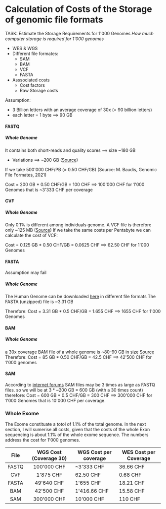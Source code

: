 # Calculation of Costs of the Storage of genomic file formats #
TASK: Estimate the Storage Requirements for 1'000 Genomes
_How much computer storage is required for 1'000 genomes_
* WES & WGS
* Different  file formates:
  * SAM
  * BAM
  * VCF
  * FASTA
* Asssociated costs
  * Cost factors
  * Raw Storage costs

Assumption:
* 3 Billion letters with an average coverage of 30x (= 90 billion letters)
* each letter = 1 byte
==> 90 GB

#### FASTQ
##### Whole Genome
It contains both short-reads and quality scores ==> size ~180 GB 
+ Variations ==> ~200 GB ([Source](https://medium.com/precision-medicine/how-big-is-the-human-genome-e90caa3409b0))

If we take 500'000 CHF/PB (= 0.50 CHF/GB) (Source: M. Baudis, Genomic File Formates, 2021)

Cost = 200 GB * 0.50 CHF/GB = 100 CHF ==> 100'000 CHF for 1'000 Genomes
that is ~3'333 CHF per coverage

#### CVF
##### Whole Genome
Only 0.1% is different among individuals genome.
A VCF file is therefore only ~125 MB ([Source](https://medium.com/precision-medicine/how-big-is-the-human-genome-e90caa3409b0))
If we take the same costs per Pentabyte we can calculate the cost of VCF:

Cost = 0.125 GB * 0.50 CHF/GB = 0.0625 CHF ==> 62.50 CHF for 1'000 Genomes



#### FASTA
Assumption may fail
##### Whole Genome
The Human Genome can be downloaded [here](https://www.ncbi.nlm.nih.gov/genome/guide/human/) in different file formats
The FASTA (unzipped) file is ~3.31 GB

Therefore:
Cost = 3.31 GB * 0.5 CHF/GB = 1.655 CHF ==> 1655 CHF for 1'000 Genomes

#### BAM
##### Whole Genome
a 30x coverage BAM file of a whole genome is ~80-90 GB in size [Source](http://massgenomics.org/2014/11/brace-yourself-for-large-scale-whole-genome-sequencing.html)
Therefore:
Cost = 85 GB * 0.50 CHF/GB = 42.5 CHF ==> 42'500 CHF for 1'000 genomes

#### SAM
According to [internet forums](https://www.biostars.org/p/260295/) SAM files may be 3 times as large as FASTQ files. 
so we will be at 3 * ~200 GB = 600 GB (with a 30 times count)
therefore:
Cost = 600 GB * 0.5 CHF/GB = 300 CHF ==> 300'000 CHF for 1'000 Genomes
that is 10'000 CHF per coverage.

### Whole Exome
The Exome constituate a totol of 1.1% of the total genome. In the next section, I will sumerise all costs, given that the costs of the whole Exon sequencing
is about 1.1% of the whole exome sequence. The numbers address the cost for 1'000 genomes.

|  File | WGS Cost (Coverage 30) | WGS Cost per coverage | WES Cost per Coverage |
|:-----:|:----------------------:|-----------------------|-----------------------|
| FASTQ | 100'000 CHF            | ~3'333 CHF            | 36.66 CHF             |
|  CVF  | 1'875 CHF              | 62.50 CHF             | 0.68 CHF              |
| FASTA | 49'640 CHF             | 1'655 CHF             | 18.21 CHF             |
|  BAM  | 42'500 CHF             | 1'416.66 CHF          | 15.58 CHF             |
|  SAM  | 300'000 CHF            | 10'000 CHF            | 110 CHF               |
